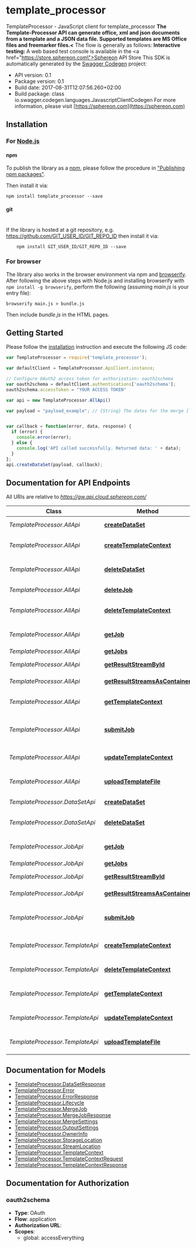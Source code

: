 # template_processor

TemplateProcessor - JavaScript client for template_processor
<b>The Template-Processor API can generate office, xml and json documents from a template and a JSON data file. Supported templates are MS Office files and freemarker files.<</b>    The flow is generally as follows:      <b>Interactive testing: </b>A web based test console is available in the <a href=\"https://store.sphereon.com\">Sphereon API Store</a>
This SDK is automatically generated by the [Swagger Codegen](https://github.com/swagger-api/swagger-codegen) project:

- API version: 0.1
- Package version: 0.1
- Build date: 2017-08-31T12:07:56.260+02:00
- Build package: class io.swagger.codegen.languages.JavascriptClientCodegen
For more information, please visit [https://sphereon.com](https://sphereon.com)

## Installation

### For [Node.js](https://nodejs.org/)

#### npm

To publish the library as a [npm](https://www.npmjs.com/),
please follow the procedure in ["Publishing npm packages"](https://docs.npmjs.com/getting-started/publishing-npm-packages).

Then install it via:

```shell
npm install template_processor --save
```

#### git
#
If the library is hosted at a git repository, e.g.
https://github.com/GIT_USER_ID/GIT_REPO_ID
then install it via:

```shell
    npm install GIT_USER_ID/GIT_REPO_ID --save
```

### For browser

The library also works in the browser environment via npm and [browserify](http://browserify.org/). After following
the above steps with Node.js and installing browserify with `npm install -g browserify`,
perform the following (assuming *main.js* is your entry file):

```shell
browserify main.js > bundle.js
```

Then include *bundle.js* in the HTML pages.

## Getting Started

Please follow the [installation](#installation) instruction and execute the following JS code:

```javascript
var TemplateProcessor = require('template_processor');

var defaultClient = TemplateProcessor.ApiClient.instance;

// Configure OAuth2 access token for authorization: oauth2schema
var oauth2schema = defaultClient.authentications['oauth2schema'];
oauth2schema.accessToken = "YOUR ACCESS TOKEN"

var api = new TemplateProcessor.AllApi()

var payload = "payload_example"; // {String} The dates for the merge [   {     \"Field1\": \"Field1 value\",     \"Field2\": \"Field2 value\",   },   {     \"Field1\": \"Field1 value\",     \"Field2\": \"Field2 value\",   } ]


var callback = function(error, data, response) {
  if (error) {
    console.error(error);
  } else {
    console.log('API called successfully. Returned data: ' + data);
  }
};
api.createDataSet(payload, callback);

```

## Documentation for API Endpoints

All URIs are relative to *https://gw.api.cloud.sphereon.com/*

Class | Method | HTTP request | Description
------------ | ------------- | ------------- | -------------
*TemplateProcessor.AllApi* | [**createDataSet**](docs/AllApi.md#createDataSet) | **POST** /template/processor/0.1/datasets | Store dataset
*TemplateProcessor.AllApi* | [**createTemplateContext**](docs/AllApi.md#createTemplateContext) | **POST** /template/processor/0.1/templates | Create template context
*TemplateProcessor.AllApi* | [**deleteDataSet**](docs/AllApi.md#deleteDataSet) | **DELETE** /template/processor/0.1/datasets/{dataSetId} | Delete a stored data set
*TemplateProcessor.AllApi* | [**deleteJob**](docs/AllApi.md#deleteJob) | **DELETE** /template/processor/0.1/jobs/{jobId} | Delete a job manually
*TemplateProcessor.AllApi* | [**deleteTemplateContext**](docs/AllApi.md#deleteTemplateContext) | **DELETE** /template/processor/0.1/templates/{templateId} | Delete template context
*TemplateProcessor.AllApi* | [**getJob**](docs/AllApi.md#getJob) | **GET** /template/processor/0.1/jobs/{jobId} | Job definition and state
*TemplateProcessor.AllApi* | [**getJobs**](docs/AllApi.md#getJobs) | **GET** /template/processor/0.1/jobs | Get all jobs
*TemplateProcessor.AllApi* | [**getResultStreamById**](docs/AllApi.md#getResultStreamById) | **PUT** /template/processor/0.1/jobs/{jobId}/result/file/{streamId} | Get the result file
*TemplateProcessor.AllApi* | [**getResultStreamsAsContainer**](docs/AllApi.md#getResultStreamsAsContainer) | **PUT** /template/processor/0.1/jobs/{jobId}/result/container | Get the result file
*TemplateProcessor.AllApi* | [**getTemplateContext**](docs/AllApi.md#getTemplateContext) | **GET** /template/processor/0.1/templates/{templateId} | Get template context
*TemplateProcessor.AllApi* | [**submitJob**](docs/AllApi.md#submitJob) | **PUT** /template/processor/0.1/jobs | Submit merge job for processing
*TemplateProcessor.AllApi* | [**updateTemplateContext**](docs/AllApi.md#updateTemplateContext) | **PUT** /template/processor/0.1/templates | Update template context
*TemplateProcessor.AllApi* | [**uploadTemplateFile**](docs/AllApi.md#uploadTemplateFile) | **POST** /template/processor/0.1/templates/{templateId} | Upload template file
*TemplateProcessor.DataSetApi* | [**createDataSet**](docs/DataSetApi.md#createDataSet) | **POST** /template/processor/0.1/datasets | Store dataset
*TemplateProcessor.DataSetApi* | [**deleteDataSet**](docs/DataSetApi.md#deleteDataSet) | **DELETE** /template/processor/0.1/datasets/{dataSetId} | Delete a stored data set
*TemplateProcessor.JobApi* | [**getJob**](docs/JobApi.md#getJob) | **GET** /template/processor/0.1/jobs/{jobId} | Job definition and state
*TemplateProcessor.JobApi* | [**getJobs**](docs/JobApi.md#getJobs) | **GET** /template/processor/0.1/jobs | Get all jobs
*TemplateProcessor.JobApi* | [**getResultStreamById**](docs/JobApi.md#getResultStreamById) | **PUT** /template/processor/0.1/jobs/{jobId}/result/file/{streamId} | Get the result file
*TemplateProcessor.JobApi* | [**getResultStreamsAsContainer**](docs/JobApi.md#getResultStreamsAsContainer) | **PUT** /template/processor/0.1/jobs/{jobId}/result/container | Get the result file
*TemplateProcessor.JobApi* | [**submitJob**](docs/JobApi.md#submitJob) | **PUT** /template/processor/0.1/jobs | Submit merge job for processing
*TemplateProcessor.TemplateApi* | [**createTemplateContext**](docs/TemplateApi.md#createTemplateContext) | **POST** /template/processor/0.1/templates | Create template context
*TemplateProcessor.TemplateApi* | [**deleteTemplateContext**](docs/TemplateApi.md#deleteTemplateContext) | **DELETE** /template/processor/0.1/templates/{templateId} | Delete template context
*TemplateProcessor.TemplateApi* | [**getTemplateContext**](docs/TemplateApi.md#getTemplateContext) | **GET** /template/processor/0.1/templates/{templateId} | Get template context
*TemplateProcessor.TemplateApi* | [**updateTemplateContext**](docs/TemplateApi.md#updateTemplateContext) | **PUT** /template/processor/0.1/templates | Update template context
*TemplateProcessor.TemplateApi* | [**uploadTemplateFile**](docs/TemplateApi.md#uploadTemplateFile) | **POST** /template/processor/0.1/templates/{templateId} | Upload template file


## Documentation for Models

 - [TemplateProcessor.DataSetResponse](docs/DataSetResponse.md)
 - [TemplateProcessor.Error](docs/Error.md)
 - [TemplateProcessor.ErrorResponse](docs/ErrorResponse.md)
 - [TemplateProcessor.Lifecycle](docs/Lifecycle.md)
 - [TemplateProcessor.MergeJob](docs/MergeJob.md)
 - [TemplateProcessor.MergeJobResponse](docs/MergeJobResponse.md)
 - [TemplateProcessor.MergeSettings](docs/MergeSettings.md)
 - [TemplateProcessor.OutputSettings](docs/OutputSettings.md)
 - [TemplateProcessor.OwnerInfo](docs/OwnerInfo.md)
 - [TemplateProcessor.StorageLocation](docs/StorageLocation.md)
 - [TemplateProcessor.StreamLocation](docs/StreamLocation.md)
 - [TemplateProcessor.TemplateContext](docs/TemplateContext.md)
 - [TemplateProcessor.TemplateContextRequest](docs/TemplateContextRequest.md)
 - [TemplateProcessor.TemplateContextResponse](docs/TemplateContextResponse.md)


## Documentation for Authorization


### oauth2schema

- **Type**: OAuth
- **Flow**: application
- **Authorization URL**: 
- **Scopes**: 
  - global: accessEverything

